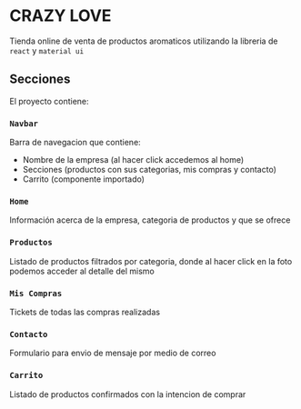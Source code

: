 # CRAZY LOVE

Tienda online de venta de productos aromaticos utilizando la libreria de `react` y `material ui`

## Secciones

El proyecto contiene:

### `Navbar`

Barra de navegacion que contiene:

* Nombre de la empresa (al hacer click accedemos al home)
* Secciones (productos con sus categorias, mis compras y contacto)
* Carrito (componente importado)

### `Home`

Información acerca de la empresa, categoria de productos y que se ofrece

### `Productos`

Listado de productos filtrados por categoria, donde al hacer click en la foto podemos acceder al detalle del mismo

### `Mis Compras`

Tickets de todas las compras realizadas

### `Contacto`

Formulario para envio de mensaje por medio de correo

### `Carrito`

Listado de productos confirmados con la intencion de comprar
